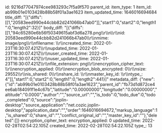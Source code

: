 id: 9216d77047974cee983293c7f5a9f570
parent_id: 
item_type: 1
item_id: ab99b01e0103428b88b58f01a3ae1623
item_updated_time: 1646016694684
title_diff: "[{\"diffs\":[[1,\"20583eed990e44cbb82d241066b47ab0\"]],\"start1\":0,\"start2\":0,\"length1\":0,\"length2\":32}]"
body_diff: "[{\"diffs\":[[1,\"94c65280e6b56f50349615abf3d6a278.png\\\r\\\n\\\r\\\nid: 20583eed990e44cbb82d241066b47ab0\\\r\\\nmime: image/png\\\r\\\nfilename: \\\r\\\ncreated_time: 2022-01-23T16:30:07.421Z\\\r\\\nupdated_time: 2022-01-23T16:30:07.421Z\\\r\\\nuser_created_time: 2022-01-23T16:30:07.421Z\\\r\\\nuser_updated_time: 2022-01-23T16:30:07.421Z\\\r\\\nfile_extension: png\\\r\\\nencryption_cipher_text: \\\r\\\nencryption_applied: 0\\\r\\\nencryption_blob_encrypted: 0\\\r\\\nsize: 29552\\\r\\\nis_shared: 0\\\r\\\nshare_id: \\\r\\\nmaster_key_id: \\\r\\\ntype_: 4\"]],\"start1\":0,\"start2\":0,\"length1\":0,\"length2\":441}]"
metadata_diff: {"new":{"id":"ab99b01e0103428b88b58f01a3ae1623","parent_id":"fb73d1d872ce4ee6ab184091f1e4c67b","latitude":"0.00000000","longitude":"0.00000000","altitude":"0.0000","author":"","source_url":"","is_todo":0,"todo_due":0,"todo_completed":0,"source":"joplin-desktop","source_application":"net.cozic.joplin-desktop","application_data":"","order":1646016694672,"markup_language":1,"is_shared":0,"share_id":"","conflict_original_id":"","master_key_id":""},"deleted":[]}
encryption_cipher_text: 
encryption_applied: 0
updated_time: 2022-02-28T02:54:22.105Z
created_time: 2022-02-28T02:54:22.105Z
type_: 13